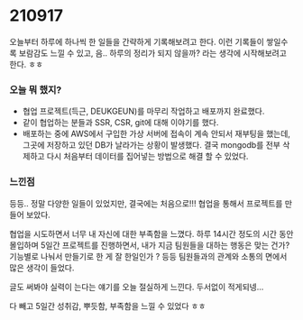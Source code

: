 # 210917

오늘부터 하루에 하나씩 한 일들을 간략하게 기록해보려고 한다. 이런 기록들이 쌓일수록 보람감도 느낄 수 있고, 음.. 하루의 정리가 되지 않을까? 라는 생각에 시작해보려고 한다. ㅎㅎ 

### 오늘 뭐 했지?

- 협업 프로젝트(득근, DEUKGEUN)를 마무리 작업하고 배포까지 완료했다.
- 같이 협업하는 분들과 SSR, CSR, git에 대해 이야기를 했다.
- 배포하는 중에  AWS에서 구입한 가상 서버에 접속이 계속 안되서 재부팅을 했는데, 그곳에 저장하고 있던 DB가 날라가는 상황이 발생했다. 결국 mongodb를 전부 삭제하고 다시 처음부터 데이터를 집어넣는 방법으로 해결 할 수 있었다.

### 느낀점

등등.. 정말 다양한 일들이 있었지만, 결국에는 처음으로!!! 협업을 통해서 프로젝트를 만들어 보았다.

협업을 시도하면서 너무 내 자신에 대한 부족함을 느꼈다. 하루 14시간 정도의 시간 동안 몰입하며 5일간 프로젝트를 진행하면서, 내가 지금 팀원들을 대하는 행동은 맞는 건가? 기능별로 나눠서 만들기로 한 게 잘 한일인가 ? 등등 팀원들과의 관계와 소통의 면에서 많은 생각이 들었다. 

글도 써봐야 실력이 는다는 얘기를 오늘 절실하게 느낀다. 두서없이 적게되넹... 

다 빼고 5일간 성취감, 뿌듯함, 부족함을 느낄 수 있었다 ㅎㅎ